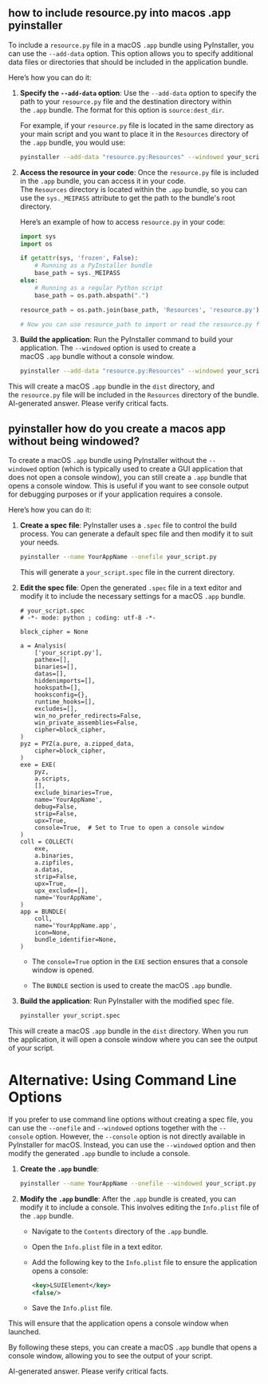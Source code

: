 ## how to include resource.py into macos .app pyinstaller


To include a `resource.py` file in a macOS `.app` bundle using PyInstaller, you can use the `--add-data` option. This option allows you to specify additional data files or directories that should be included in the application bundle.

Here’s how you can do it:

1. **Specify the `--add-data` option**: Use the `--add-data` option to specify the path to your `resource.py` file and the destination directory within the `.app` bundle. The format for this option is `source:dest_dir`.
    
    For example, if your `resource.py` file is located in the same directory as your main script and you want to place it in the `Resources` directory of the `.app` bundle, you would use:
    
    ``` bash
    pyinstaller --add-data "resource.py:Resources" --windowed your_script.py
    ```
    
2. **Access the resource in your code**: Once the `resource.py` file is included in the `.app` bundle, you can access it in your code. The `Resources` directory is located within the `.app` bundle, so you can use the `sys._MEIPASS` attribute to get the path to the bundle's root directory.
    
    Here’s an example of how to access `resource.py` in your code:
    
    ``` python
    import sys
    import os
    
    if getattr(sys, 'frozen', False):
        # Running as a PyInstaller bundle
        base_path = sys._MEIPASS
    else:
        # Running as a regular Python script
        base_path = os.path.abspath(".")
    
    resource_path = os.path.join(base_path, 'Resources', 'resource.py')
    
    # Now you can use resource_path to import or read the resource.py file
    ```
    
3. **Build the application**: Run the PyInstaller command to build your application. The `--windowed` option is used to create a macOS `.app` bundle without a console window.
    
    ``` bash
    pyinstaller --add-data "resource.py:Resources" --windowed your_script.py
    ```
    

This will create a macOS `.app` bundle in the `dist` directory, and the `resource.py` file will be included in the `Resources` directory of the bundle.
AI-generated answer. Please verify critical facts.

## pyinstaller how do you create a macos app without being windowed?

To create a macOS `.app` bundle using PyInstaller without the `--windowed` option (which is typically used to create a GUI application that does not open a console window), you can still create a `.app` bundle that opens a console window. This is useful if you want to see console output for debugging purposes or if your application requires a console.

Here’s how you can do it:

1. **Create a spec file**: PyInstaller uses a `.spec` file to control the build process. You can generate a default spec file and then modify it to suit your needs.
    
    ``` bash
    pyinstaller --name YourAppName --onefile your_script.py
    ```
    
    This will generate a `your_script.spec` file in the current directory.
    
2. **Edit the spec file**: Open the generated `.spec` file in a text editor and modify it to include the necessary settings for a macOS `.app` bundle.
    
    ``` pyinstaller
    # your_script.spec
    # -*- mode: python ; coding: utf-8 -*-
    
    block_cipher = None
    
    a = Analysis(
        ['your_script.py'],
        pathex=[],
        binaries=[],
        datas=[],
        hiddenimports=[],
        hookspath=[],
        hooksconfig={},
        runtime_hooks=[],
        excludes=[],
        win_no_prefer_redirects=False,
        win_private_assemblies=False,
        cipher=block_cipher,
    )
    pyz = PYZ(a.pure, a.zipped_data,
        cipher=block_cipher,
    )
    exe = EXE(
        pyz,
        a.scripts,
        [],
        exclude_binaries=True,
        name='YourAppName',
        debug=False,
        strip=False,
        upx=True,
        console=True,  # Set to True to open a console window
    )
    coll = COLLECT(
        exe,
        a.binaries,
        a.zipfiles,
        a.datas,
        strip=False,
        upx=True,
        upx_exclude=[],
        name='YourAppName',
    )
    app = BUNDLE(
        coll,
        name='YourAppName.app',
        icon=None,
        bundle_identifier=None,
    )
    ```
    
    - The `console=True` option in the `EXE` section ensures that a console window is opened.
        
    - The `BUNDLE` section is used to create the macOS `.app` bundle.
        
3. **Build the application**: Run PyInstaller with the modified spec file.
    
    ``` bash
    pyinstaller your_script.spec
    ```
    

This will create a macOS `.app` bundle in the `dist` directory. When you run the application, it will open a console window where you can see the output of your script.

# Alternative: Using Command Line Options

If you prefer to use command line options without creating a spec file, you can use the `--onefile` and `--windowed` options together with the `--console` option. However, the `--console` option is not directly available in PyInstaller for macOS. Instead, you can use the `--windowed` option and then modify the generated `.app` bundle to include a console.

1. **Create the `.app` bundle**:
    
    ``` bash
    pyinstaller --name YourAppName --onefile --windowed your_script.py
    ```
    
2. **Modify the `.app` bundle**: After the `.app` bundle is created, you can modify it to include a console. This involves editing the `Info.plist` file of the `.app` bundle.
    
    - Navigate to the `Contents` directory of the `.app` bundle.
        
    - Open the `Info.plist` file in a text editor.
        
    - Add the following key to the `Info.plist` file to ensure the application opens a console:
        
        ``` xml
        <key>LSUIElement</key>
        <false/>
        ```
        
    - Save the `Info.plist` file.
        

This will ensure that the application opens a console window when launched.

By following these steps, you can create a macOS `.app` bundle that opens a console window, allowing you to see the output of your script.

AI-generated answer. Please verify critical facts.


